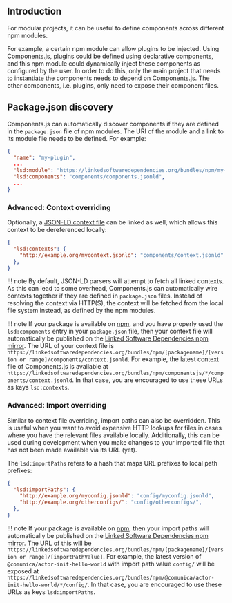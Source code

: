 ## Introduction

For modular projects, it can be useful to define components across different npm modules.

For example, a certain npm module can allow plugins to be injected.
Using Components.js, plugins could be defined using declarative components,
and this npm module could dynamically inject these components as configured by the user.
In order to do this, only the main project that needs to instantiate the components needs to depend on Components.js.
The other components, i.e. plugins, only need to expose their component files.

## Package.json discovery

Components.js can automatically discover components if they are defined in the `package.json` file of npm modules.
The URI of the module and a link to its module file needs to be defined.
For example:
```json
{
  "name": "my-plugin",
  ...
  "lsd:module": "https://linkedsoftwaredependencies.org/bundles/npm/my-plugin",
  "lsd:components": "components/components.jsonld",
  ...
}
```

### Advanced: Context overriding

Optionally, a [JSON-LD context file](https://www.w3.org/TR/json-ld/#the-context) can be linked as well,
which allows this context to be dereferenced locally:
```json
{
  "lsd:contexts": {
    "http://example.org/mycontext.jsonld": "components/context.jsonld"
  },
}
```

!!! note
    By default, JSON-LD parsers will attempt to fetch all linked contexts.
    As this can lead to some overhead, Components.js can automatically wire contexts together if they are defined in `package.json` files.
    Instead of resolving the context via HTTP(S), the context will be fetched from the local file system instead,
    as defined by the npm modules.

!!! note
    If your package is available on [npm](https://www.npmjs.com/), and you have properly used the `lsd:components` entry in your `package.json` file,
    then your context file will automatically be published on the [Linked Software Dependencies npm mirror](https://linkedsoftwaredependencies.org/).
    The URL of your context file is `https://linkedsoftwaredependencies.org/bundles/npm/[packagename]/[version or range]/components/context.jsonld`.
    For example, the latest context file of Components.js is available at `https://linkedsoftwaredependencies.org/bundles/npm/componentsjs/*/components/context.jsonld`.
    In that case, you are encouraged to use these URLs as keys `lsd:contexts`.

### Advanced: Import overriding

Similar to context file overriding, import paths can also be overridden.
This is useful when you want to avoid expensive HTTP lookups for files in cases where you have the relevant files available locally.
Additionally, this can be used during development when you make changes to your imported file that has not been made available via its URL (yet).

The `lsd:importPaths` refers to a hash that maps URL prefixes to local path prefixes:
```json
{
  "lsd:importPaths": {
    "http://example.org/myconfig.jsonld": "config/myconfig.jsonld",
    "http://example.org/otherconfigs/": "config/otherconfigs/",
  },
}
```

!!! note
    If your package is available on [npm](https://www.npmjs.com/),
    then your import paths will automatically be published on the [Linked Software Dependencies npm mirror](https://linkedsoftwaredependencies.org/).
    The URL of this will be `https://linkedsoftwaredependencies.org/bundles/npm/[packagename]/[version or range]/[importPathValue]`.
    For example, the latest version of `@comunica/actor-init-hello-world` with import path value `config/` will be exposed at `https://linkedsoftwaredependencies.org/bundles/npm/@comunica/actor-init-hello-world/*/config/`.
    In that case, you are encouraged to use these URLs as keys `lsd:importPaths`.
